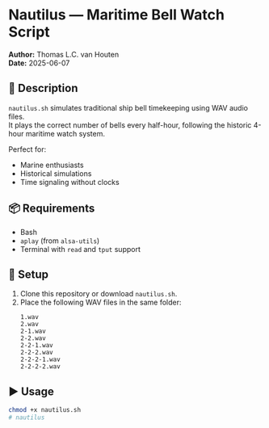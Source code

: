 # Nautilus — Maritime Bell Watch Script

**Author:** Thomas L.C. van Houten  
**Date:** 2025-06-07

## 🧭 Description

`nautilus.sh` simulates traditional ship bell timekeeping using WAV audio files.  
It plays the correct number of bells every half-hour, following the historic 4-hour maritime watch system.

Perfect for:
- Marine enthusiasts
- Historical simulations
- Time signaling without clocks

## 📦 Requirements

- Bash
- `aplay` (from `alsa-utils`)
- Terminal with `read` and `tput` support

## 📁 Setup

1. Clone this repository or download `nautilus.sh`.
2. Place the following WAV files in the same folder:
    ```
    1.wav
    2.wav
    2-1.wav
    2-2.wav
    2-2-1.wav
    2-2-2.wav
    2-2-2-1.wav
    2-2-2-2.wav
    ```

## ▶️ Usage

```bash
chmod +x nautilus.sh
# nautilus
